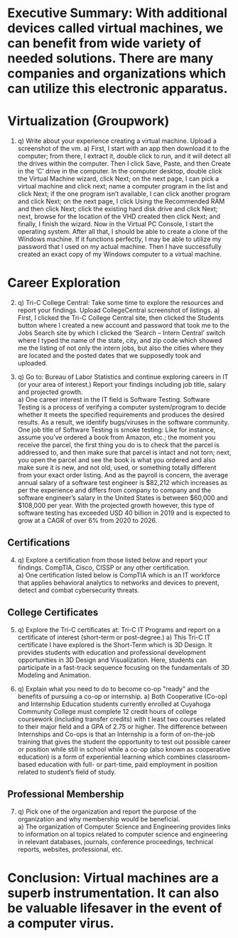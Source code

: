 # Executive Summary: With additional devices called virtual machines, we can benefit from wide variety of needed solutions. There are many companies and organizations which can utilize this electronic apparatus.
 
 # Virtualization (Groupwork)
 
1.	q) Write about your experience creating a virtual machine. Upload a screenshot of the vm. 
a)	First, I start with an app then download it to the computer; from there, I extract it, double click to run, and it will detect all the drives within the computer. Then I click Save, Paste, and then Create in the ‘C’ drive in the computer. In the computer desktop, double click the Virtual Machine wizard, click Next; on the next page, I can pick a virtual machine and click next; name a computer program in the list and click Next; if the one program isn’t available, I can click another program and click Next; on the next page, I click Using the Recommended RAM and then click Next; click the existing hard disk drive and click Next; next, browse for the location of the VHD created then click Next; and finally, I finish the wizard. Now in the Virtual PC Console, I start the operating system. After all that, I should be able to create a clone of the Windows machine. If it functions perfectly, I may be able to utilize my password that I used on my actual machine. Then I have successfully created an exact copy of my Windows computer to a virtual machine.
 
 # Career Exploration
 
2.	q) Tri-C College Central: Take some time to explore the resources and report your findings. Upload CollegeCentral screenshot of listings. 
a) First, I clicked the Tri-C College Central site, then clicked the Students button where I created a new account and password that took me to the Jobs Search site by which I clicked the ‘Search – Intern Central’ switch where I typed the name of the state, city, and zip code which showed me the listing of not only the intern jobs, but also the cities where they are located and the posted dates that we supposedly took and uploaded.

 
3.	 q) Go to: Bureau of Labor Statistics and continue exploring careers in IT (or your area of interest.) Report your findings including job title, salary and projected growth.                      
a)	One career interest in the IT field is Software Testing. Software Testing is a process of verifying a computer system/program to decide whether it meets the specified requirements and produces the desired results. As a result, we identify bugs/viruses in the software community. One job title of Software Testing is smoke testing: Like for instance, assume you’ve ordered a book from Amazon, etc.; the moment you receive the parcel, the first thing you do is to check that the parcel is addressed to, and then make sure that parcel is intact and not torn; next, you open the parcel and see the book is what you ordered and also make sure it is new, and not old, used, or something totally different from your exact order listing. And as the payroll is concern, the average annual salary of a software test engineer is $82,212 which increases as per the experience and differs from company to company and the software engineer’s salary in the United States is between $60,000 and $108,000 per year. With the projected growth however, this type of software testing has exceeded USD 40 billion in 2019 and is expected to grow at a CAGR of over 6% from 2020 to 2026.
## Certifications
4.	q)  Explore a certification from those listed below and report your findings. 
   CompTIA, Cisco, CISSP or any other certification.  
   a) One certification listed below is CompTIA which is an IT workforce that applies behavioral analytics to networks and devices to prevent, detect and combat cybersecurity threats.

## College Certificates
5.	q)  Explore the Tri-C certificates at: Tri-C IT Programs and report on a certificate of interest (short-term or post-degree.) 
a) This Tri-C IT certificate I have explored is the Short-Term which is 3D Design. It provides students with education and professional development opportunities in 3D Design and Visualization. Here, students can participate in a fast-track sequence focusing on the fundamentals of 3D Modeling and Animation.

6.	q)  Explain what you need to do to become co-op "ready" and the benefits of   pursuing a co-op or internship. 
a) Both Cooperative (Co-op) and Internship Education students currently enrolled at Cuyahoga Community College must complete 12 credit hours of college coursework (including transfer credits) with t least two courses related to their major field and a GPA of 2.75 or higher. The difference between Internships and Co-ops is that an Internship is a form of on-the-job training that gives the student the opportunity to test out possible career or position while still in school while a co-op (also known as cooperative education) is a form of experiential learning which combines classroom-based education with full- or part-time, paid employment in position related to student’s field of study.   

## Professional Membership
7.	q) Pick one of the organization and report the purpose of the organization and why membership would be beneficial.  
a) The organization of Computer Science and Engineering provides links to information on al topics related to computer science and engineering in relevant databases, journals, conference proceedings, technical reports, websites, professional, etc. 


# Conclusion: Virtual machines are a superb instrumentation. It can also be valuable lifesaver in the event of a computer virus.  

